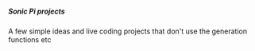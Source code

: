 ##### Sonic Pi projects
A few simple ideas and live coding projects that don't use the generation functions etc
